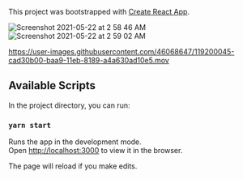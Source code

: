 This project was bootstrapped with [Create React App](https://github.com/facebook/create-react-app).

![Screenshot 2021-05-22 at 2 58 46 AM](https://user-images.githubusercontent.com/46068647/119199963-a2e3a780-baa9-11eb-922e-e74c9f1242dc.png)
![Screenshot 2021-05-22 at 2 59 02 AM](https://user-images.githubusercontent.com/46068647/119199985-abd47900-baa9-11eb-9860-6347f9b52711.png)

https://user-images.githubusercontent.com/46068647/119200045-cad30b00-baa9-11eb-8189-a4a630ad10e5.mov


## Available Scripts

In the project directory, you can run:

### `yarn start`

Runs the app in the development mode.<br />
Open [http://localhost:3000](http://localhost:3000) to view it in the browser.

The page will reload if you make edits.<br />


